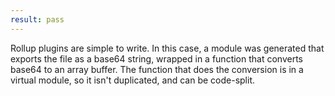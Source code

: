```yaml
---
result: pass
---
```


Rollup plugins are simple to write. In this case, a module was generated that exports the file as a base64 string, wrapped in a function that converts base64 to an array buffer. The function that does the conversion is in a virtual module, so it isn't duplicated, and can be code-split.
